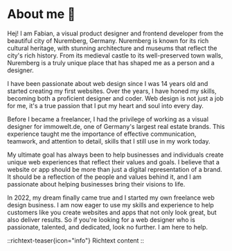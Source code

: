 # About me 👋

Hej! I am Fabian, a visual product designer and frontend developer from the beautiful city of Nuremberg, Germany. Nuremberg is known for its rich cultural heritage, with stunning architecture and museums that reflect the city's rich history. From its medieval castle to its well-preserved town walls, Nuremberg is a truly unique place that has shaped me as a person and a designer.

I have been passionate about web design since I was 14 years old and started creating my first websites. Over the years, I have honed my skills, becoming both a proficient designer and coder. Web design is not just a job for me, it's a true passion that I put my heart and soul into every day.

Before I became a freelancer, I had the privilege of working as a visual designer for immowelt.de, one of Germany's largest real estate brands. This experience taught me the importance of effective communication, teamwork, and attention to detail, skills that I still use in my work today.

My ultimate goal has always been to help businesses and individuals create unique web experiences that reflect their values and goals. I believe that a website or app should be more than just a digital representation of a brand. It should be a reflection of the people and values behind it, and I am passionate about helping businesses bring their visions to life.

In 2022, my dream finally came true and I started my own freelance web design business. I am now eager to use my skills and experience to help customers like you create websites and apps that not only look great, but also deliver results. So if you're looking for a web designer who is passionate, talented, and dedicated, look no further. I am here to help.

::richtext-teaser{icon="info"}
Richtext content
::
